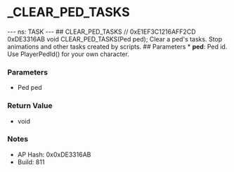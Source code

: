 # _CLEAR_PED_TASKS

--- ns: TASK --- ## CLEAR_PED_TASKS  // 0xE1EF3C1216AFF2CD 0xDE3316AB void CLEAR_PED_TASKS(Ped ped);  Clear a ped's tasks. Stop animations and other tasks created by scripts.  ## Parameters * **ped**: Ped id. Use PlayerPedId() for your own character.

### Parameters
* Ped ped

### Return Value
* void

### Notes
* AP Hash: 0x0xDE3316AB
* Build: 811

